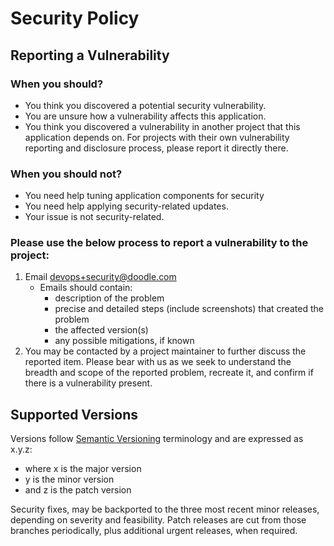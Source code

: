 # Security Policy

## Reporting a Vulnerability
### When you should?
- You think you discovered a potential security vulnerability.
- You are unsure how a vulnerability affects this application.
- You think you discovered a vulnerability in another project that this application depends on. For projects with their own vulnerability reporting and disclosure process, please report it directly there.

### When you should not?
- You need help tuning application components for security
- You need help applying security-related updates.
- Your issue is not security-related.

### Please use the below process to report a vulnerability to the project:
1. Email devops+security@doodle.com
    * Emails should contain:
        * description of the problem
        * precise and detailed steps (include screenshots) that created the problem
        * the affected version(s)
        * any possible mitigations, if known
2. You may be contacted by a project maintainer to further discuss the reported item. Please bear with us as we seek to understand the breadth and scope of the reported problem, recreate it, and confirm if there is a vulnerability present.

## Supported Versions
Versions follow [Semantic Versioning](https://semver.org/) terminology and are expressed as x.y.z:
- where x is the major version
- y is the minor version
- and z is the patch version

Security fixes, may be backported to the three most recent minor releases, depending on severity and feasibility. Patch releases are cut from those branches periodically, plus additional urgent releases, when required.